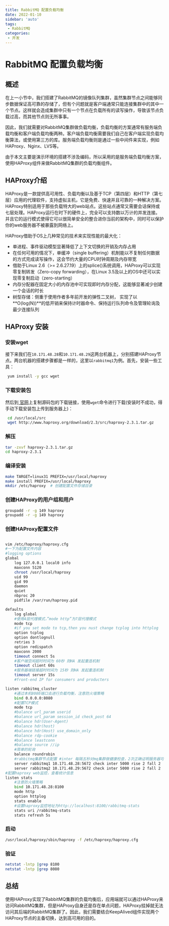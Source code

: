 ```yaml
---
title: RabbitMQ 配置负载均衡
date: 2022-01-10
sidebar: 'auto'
tags:
 - RabbitMQ
categories:
 - 开发
---
```

# RabbitMQ 配置负载均衡

## 概述

在上一小节中，我们搭建了RabbitMQ的镜像队列集群，虽然集群节点之间能够同步数据保证高可靠的存储了，但有个问题就是客户端通常只能连接集群中的其中一个节点。这样就会造成集群中只有一个节点在负载所有的读写操作，导致该节点负载过高，而其他节点则无所事事。

因此，我们就需要对RabbitMQ集群做负载均衡，负载均衡的方案通常有服务端负载均衡和客户端负载均衡两种。客户端负载均衡需要我们自己在客户端实现负载均衡算法，或使用第三方的库。服务端负载均衡则是通过一些中间件来实现，例如HAProxy、Nginx、LVS等。

由于本文主要是演示环境的搭建不涉及编码，所以采用的是服务端负载均衡方案，使用HAProxy组件来做RabbitMQ集群的负载均衡组件。

##  HAProxy介绍 

HAProxy是一款提供高可用性、负载均衡以及基于TCP（第四层）和HTTP（第七层）应用的代理软件，支持虚拟主机，它是免费、快速并且可靠的一种解决方案。 HAProxy特别适用于那些负载特大的web站点。这些站点通常又需要会话保持或七层处理。HAProxy运行在时下的硬件上，完全可以支持数以万计的并发连接。并且它的运行模式使得它可以很简单安全的整合进你当前的架构中，同时可以保护你的web服务器不被暴露到网络上。

HAProxy借助于OS上几种常见的技术来实现性能的最大化：

* 单进程、事件驱动模型显著降低了上下文切换的开销及内存占用
* 在任何可用的情况下，单缓冲（single buffering）机制能以不复制任何数据的方式完成读写操作，这会节约大量的CPU时钟周期及内存带宽
* 借助于Linux 2.6（>= 2.6.27.19）上的splice()系统调用，HAProxy可以实现零复制转发（Zero-copy forwarding），在Linux 3.5及以上的OS中还可以实现零复制启动（zero-starting）
* 内存分配器在固定大小的内存池中可实现即时内存分配，这能够显著减少创建一个会话的时长
* 树型存储：侧重于使用作者多年前开发的弹性二叉树， 实现了以**O(log(N))**的低开销来保持计时器命令、保持运行队列命令及管理轮询及最少连接队列



## HAProxy 安装

### 安装wget

接下来我们在`10.171.48.28`和`10.171.48.29`这两台机器上，分别搭建HAProxy节点。两台机器的搭建步骤都是一样的，这里以`rabbitmq1`为例。首先，安装一些工具：

```bash
 yum install -y gcc wget
```

### 下载安装包

然后到[ 官网](http://www.haproxy.org/)上复制源码包的下载链接，使用`wget`命令进行下载(安装时不成功，得手动下载安装包上传到服务器上)：

```bash
 cd /usr/local/src
 wget http://www.haproxy.org/download/2.3/src/haproxy-2.3.1.tar.gz
```

### 解压

```bash
tar -zxvf haproxy-2.3.1.tar.gz
cd haproxy-2.3.1
```



### 编译安装

```bash
make TARGET=linux31 PREFIX=/usr/local/haproxy
make install PREFIX=/usr/local/haproxy
mkdir /etc/haproxy  # 创建配置文件存储目录
```

### 创建HAProxy的用户组和用户

```bash
groupadd -r -g 149 haproxy
groupadd -r -g 149 haproxy
```

### 创建HAProxy配置文件

```bash

vim /etc/haproxy/haproxy.cfg
#一下为配置文件内容
#logging options
global
    log 127.0.0.1 local0 info
    maxconn 5120
    chroot /usr/local/haproxy
    uid 99
    gid 99
    daemon
    quiet
    nbproc 20
    pidfile /var/run/haproxy.pid

defaults
    log global
    #使用4层代理模式，”mode http”为7层代理模式
    mode tcp
    #if you set mode to tcp,then you nust change tcplog into httplog
    option tcplog
    option dontlognull
    retries 3
    option redispatch
    maxconn 2000
    timeout connect 5s
    #客户端空闲超时时间为 60秒 则HA 发起重连机制
    timeout client 60s
    #服务器端链接超时时间为 15秒 则HA 发起重连机制
    timeout server 15s	
    #front-end IP for consumers and producters

listen rabbitmq_cluster
	#通过本机8080端口去进行负载均衡，注意防火墙策略
    bind 0.0.0.0:8080
    #配置TCP模式
    mode tcp
    #balance url_param userid
    #balance url_param session_id check_post 64
    #balance hdr(User-Agent)
    #balance hdr(host)
    #balance hdr(Host) use_domain_only
    #balance rdp-cookie
    #balance leastconn
    #balance source //ip
    #简单的轮询
    balance roundrobin
    #rabbitmq集群节点配置 #inter 每隔五秒对mq集群做健康检查，2次正确证明服务器可用，2次失败证明服务器不可用，并且配置主备机制
    server rabbitmq1 10.171.48.28:5672 check inter 5000 rise 2 fall 2
    server rabbitmq2 10.171.48.29:5672 check inter 5000 rise 2 fall 2
#配置haproxy web监控，查看统计信息
listen stats
	#注意防火墙策略
    bind 10.171.48.28:8100
    mode http
    option httplog
    stats enable
    #设置haproxy监控地址为http://localhost:8100/rabbitmq-stats
    stats uri /rabbitmq-stats
    stats refresh 5s
```

### 启动

```bash
/usr/local/haproxy/sbin/haproxy -f /etc/haproxy/haproxy.cfg
```

### 验证

```bash
netstat -lntp |grep 8100
netstat -lntp |grep 8080
```



## 总结

使用HAProxy实现了RabbitMQ集群的负载均衡后，应用端就可以通过HAProxy来访问RabbitMQ集群，但是HAProxy自身还是存在单点问题，HAProxy挂掉就无法访问其后端的RabbitMQ集群了。因此，我们需要结合KeepAlived组件实现两个HAProxy节点的主备切换，达到高可用的目的。
